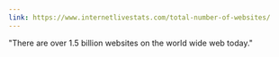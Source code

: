 ```yaml
---
link: https://www.internetlivestats.com/total-number-of-websites/
---
```

"There are over 1.5 billion websites on the world wide web today."